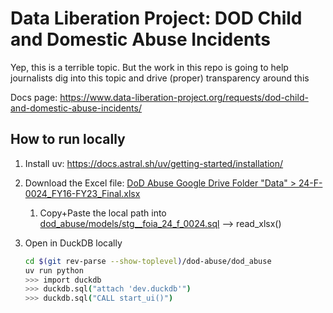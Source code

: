 # Data Liberation Project: DOD Child and Domestic Abuse Incidents

Yep, this is a terrible topic.  But the work in this repo is going to help journalists dig into this topic and drive (proper) transparency around this

Docs page: https://www.data-liberation-project.org/requests/dod-child-and-domestic-abuse-incidents/

## How to run locally

1. Install uv: https://docs.astral.sh/uv/getting-started/installation/
1. Download the Excel file: [DoD Abuse Google Drive Folder "Data" > 24-F-0024_FY16-FY23_Final.xlsx](https://docs.google.com/spreadsheets/d/1T1ZSuCQwAjlQfR51AraEeCR2P4fEs53V/edit?usp=drive_link&ouid=117324603614392259343&rtpof=true&sd=true)
    1. Copy+Paste the local path into [dod_abuse/models/stg__foia_24_f_0024.sql](dod_abuse/models/stg__foia_24_f_0024.sql) --> read_xlsx()

1. Open in DuckDB locally

    ```bash
    cd $(git rev-parse --show-toplevel)/dod-abuse/dod_abuse
    uv run python
    >>> import duckdb
    >>> duckdb.sql("attach 'dev.duckdb'")
    >>> duckdb.sql("CALL start_ui()")
    ```
